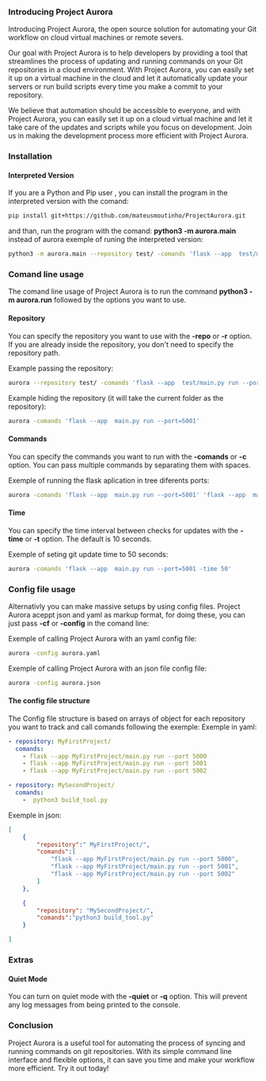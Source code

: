### Introducing Project Aurora
Introducing Project Aurora, the open source solution for automating your Git workflow on cloud virtual machines or remote severs.

Our goal with Project Aurora is to help developers by providing a tool that streamlines the process of updating and running commands on your Git repositories in a cloud environment. With Project Aurora, you can easily set it up on a virtual machine in the cloud and let it automatically update your servers or run build scripts every time you make a commit to your repository.

We believe that automation should be accessible to everyone, and with Project Aurora, you can easily set it up on a cloud virtual machine and let it take care of the updates and scripts while you focus on development. Join us in making the development process more efficient with Project Aurora.

### Installation

#### Interpreted Version
If you are a Python and Pip user , you can install the program in the interpreted version  with the comand:
~~~~bash
pip install git+https://github.com/mateusmoutinho/ProjectAurora.git
~~~~

and than, run the program with the comand: **python3 -m aurora.main** instead of aurora
exemple of runing the interpreted version:

~~~~bash
python3 -m aurora.main --repository test/ -comands 'flask --app  test/main.py run --port=5001'
~~~~



### Comand line usage
The comand line  usage of Project Aurora is to run the command **python3 -m aurora.run** followed by the options you want to use.

#### Repository
You can specify the repository you want to use with the **-repo** or **-r** option. If you are already inside the repository, you don't need to specify the repository path.

Example passing the repository:
~~~~bash 
aurora --repository test/ -comands 'flask --app  test/main.py run --port=5001'
~~~~

Example hiding the repository (it will take the current folder as the repository):
~~~~bash 
aurora -comands 'flask --app  main.py run --port=5001'
~~~~

#### Commands
You can specify the commands you want to run with the **-comands** or **-c** option. You can pass multiple commands by separating them with spaces.

Exemple of running the flask aplication in tree diferents ports:
~~~~bash 
aurora -comands 'flask --app  main.py run --port=5001' 'flask --app  main.py run --port=5002' 'flask --app  main.py run --port=5003'
~~~~


#### Time
You can specify the time interval between checks for updates with the **-time** or **-t** option. The default is 10 seconds.

Exemple of seting git update time to 50 seconds:
~~~~bash 
aurora -comands 'flask --app  main.py run --port=5001 -time 50'
~~~~

### Config file usage
Alternativly you can make massive setups by using config files. Project Aurora aceppt json and yaml as markup format, for doing these, you can just pass **-cf** or **-config** in the comand line: 

Exemple of calling Project Aurora with an yaml config file:
~~~~bash 
aurora -config aurora.yaml
~~~~

Exemple of calling Project Aurora with an json file config file:
~~~~bash 
aurora -config aurora.json
~~~~
#### The config file structure
The Config file structure is based on arrays of object for each repository you want to track and call comands following the exemple:
Exemple  in yaml:
~~~yaml
- repository: MyFirstProject/
  comands: 
    - flask --app MyFirstProject/main.py run --port 5000
    - flask --app MyFirstProject/main.py run --port 5001
    - flask --app MyFirstProject/main.py run --port 5002

- repository: MySecondProject/
  comands:
    -  python3 build_tool.py 
~~~
Exemple in json:
~~~json
[
    {
        "repository":" MyFirstProject/",
        "comands":[
            "flask --app MyFirstProject/main.py run --port 5000",
            "flask --app MyFirstProject/main.py run --port 5001",
            "flask --app MyFirstProject/main.py run --port 5002"
        ]
    },

    {
        "repository": "MySecondProject/",
        "comands":"python3 build_tool.py"
    }

]
~~~
### Extras 
#### Quiet Mode
You can turn on quiet mode with the **-quiet** or **-q** option. This will prevent any log 
messages from being printed to the console.



### Conclusion
Project Aurora is a useful tool for automating the process of syncing and running commands on git repositories. With its simple command line interface and flexible options, it can save you time and make your workflow more efficient. Try it out today!
